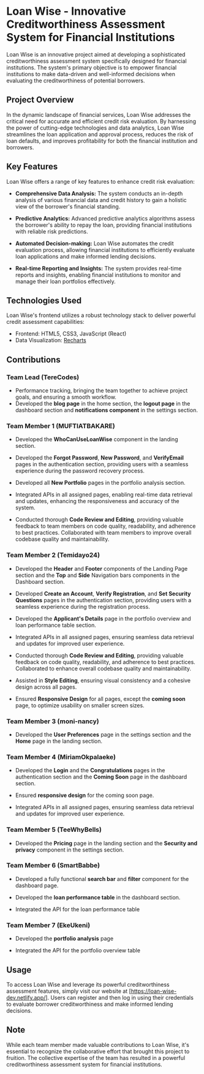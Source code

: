 # Loan Wise - Innovative Creditworthiness Assessment System for Financial Institutions

Loan Wise is an innovative project aimed at developing a sophisticated creditworthiness assessment system specifically designed for financial institutions. The system's primary objective is to empower financial institutions to make data-driven and well-informed decisions when evaluating the creditworthiness of potential borrowers.

## Project Overview

In the dynamic landscape of financial services, Loan Wise addresses the critical need for accurate and efficient credit risk evaluation. By harnessing the power of cutting-edge technologies and data analytics, Loan Wise streamlines the loan application and approval process, reduces the risk of loan defaults, and improves profitability for both the financial institution and borrowers.

## Key Features

Loan Wise offers a range of key features to enhance credit risk evaluation:

- **Comprehensive Data Analysis:** The system conducts an in-depth analysis of various financial data and credit history to gain a holistic view of the borrower's financial standing.

- **Predictive Analytics:** Advanced predictive analytics algorithms assess the borrower's ability to repay the loan, providing financial institutions with reliable risk predictions.

- **Automated Decision-making:** Loan Wise automates the credit evaluation process, allowing financial institutions to efficiently evaluate loan applications and make informed lending decisions.

- **Real-time Reporting and Insights:** The system provides real-time reports and insights, enabling financial institutions to monitor and manage their loan portfolios effectively.

## Technologies Used

Loan Wise's frontend utilizes a robust technology stack to deliver powerful credit assessment capabilities:

- Frontend: HTML5, CSS3, JavaScript (React)
- Data Visualization: [Recharts](https://recharts.org/)

## Contributions

### Team Lead (TereCodes)

- Performance tracking, bringing the team together to achieve project goals, and ensuring a smooth workflow.
- Developed the **blog page** in the home section, the **logout page** in the dashboard section and **notifications component** in the settings section.

### Team Member 1 (MUFTIATBAKARE)

- Developed the **WhoCanUseLoanWise** component in the landing section.

- Developed the **Forgot Password**, **New Password**, and **VerifyEmail** pages in the authentication section, providing users with a seamless experience during the password recovery process.

- Developed all **New Portfolio** pages in the portfolio analysis section.

- Integrated APIs in all assigned pages, enabling real-time data retrieval and updates, enhancing the responsiveness and accuracy of the system.

- Conducted thorough **Code Review and Editing**, providing valuable feedback to team members on code quality, readability, and adherence to best practices. Collaborated with team members to improve overall codebase quality and maintainability.

### Team Member 2 (Temidayo24)

- Developed the **Header** and **Footer** components of the Landing Page section and the **Top** and **Side** Navigation bars components in the Dashboard section.

- Developed **Create an Account**, **Verify Registration**, and **Set Security Questions** pages in the authentication section, providing users with a seamless experience during the registration process.

- Developed the **Applicant's Details** page in the portfolio overview and loan performance table section.

- Integrated APIs in all assigned pages, ensuring seamless data retrieval and updates for improved user experience.

- Conducted thorough **Code Review and Editing**, providing valuable feedback on code quality, readability, and adherence to best practices. Collaborated to enhance overall codebase quality and maintainability.

- Assisted in **Style Editing**, ensuring visual consistency and a cohesive design across all pages.

- Ensured **Responsive Design** for all pages, except the **coming soon** page, to optimize usability on smaller screen sizes.

### Team Member 3 (moni-nancy)

- Developed the **User Preferences** page in the settings section and the **Home** page in the landing section.

### Team Member 4 (MiriamOkpalaeke)

- Developed the **Login** and the **Congratulations** pages in the authentication section and the **Coming Soon** page in the dashboard section.

- Ensured **responsive design** for the coming soon page.

- Integrated APIs in all assigned pages, ensuring seamless data retrieval and updates for improved user experience.

### Team Member 5 (TeeWhyBells)

- Developed the **Pricing** page in the landing section and the **Security and privacy** component in the settings section.

### Team Member 6 (SmartBabbe)

- Developed a fully functional **search bar** and **filter** component for the dashboard page.

- Developed the **loan performance table** in the dashboard section.

- Integrated the API for the loan performance table

### Team Member 7 (EkeUkeni)

- Developed the **portfolio analysis** page

- Integrated the API for the portfolio overview table

## Usage

To access Loan Wise and leverage its powerful creditworthiness assessment features, simply visit our website at [https://loan-wise-dev.netlify.app/]. Users can register and then log in using their credentials to evaluate borrower creditworthiness and make informed lending decisions.

## Note

While each team member made valuable contributions to Loan Wise, it's essential to recognize the collaborative effort that brought this project to fruition. The collective expertise of the team has resulted in a powerful creditworthiness assessment system for financial institutions.
